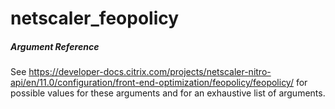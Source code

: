# netscaler_feopolicy

##### Argument Reference

See https://developer-docs.citrix.com/projects/netscaler-nitro-api/en/11.0/configuration/front-end-optimization/feopolicy/feopolicy/ for possible values for these arguments and for an exhaustive list of arguments.



